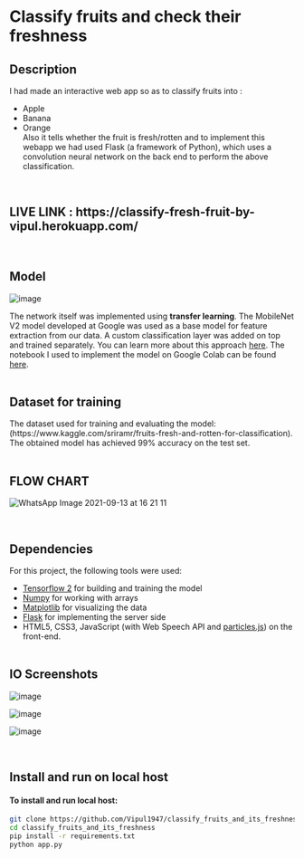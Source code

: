 <h1> Classify fruits and check their freshness </h1>
 
<h2> Description</h2>

I had made an interactive web app so as to classify fruits into :

- Apple
- Banana
- Orange<br>
Also it tells whether the fruit is fresh/rotten and to implement this webapp we had used Flask (a framework of Python), which uses a convolution neural network on the back end to perform the above classification.
<br>
<h2> LIVE LINK : https://classify-fresh-fruit-by-vipul.herokuapp.com/ </h2>
<br>
 <h2>Model</h2>

![image](https://user-images.githubusercontent.com/56962974/133897425-400dd6d8-234a-448e-bcc5-342841dd7c27.png)


The network itself was implemented using **transfer learning**. The MobileNet V2 model developed at Google was used as a base model for feature extraction from our data. A custom classification layer was added on top and trained separately. You can learn more about this approach [here](https://www.tensorflow.org/tutorials/images/transfer_learning). The notebook I used to implement the model on Google Colab can be found [here](https://github.com/Vipul1947/classify_fruits_and_its_freshness/blob/main/notebooks/FruitNetTransferLearning.ipynb).
<br><br>
<h2> Dataset for training</h2>
The dataset used for training and evaluating the model: (https://www.kaggle.com/sriramr/fruits-fresh-and-rotten-for-classification). The obtained model has achieved 99% accuracy on the test set.
<br>
<br>
<h2> FLOW CHART </h2>

![WhatsApp Image 2021-09-13 at 16 21 11](https://user-images.githubusercontent.com/56962974/133897832-ea2f6ef3-ec47-44fc-a366-390243b37f3e.jpeg)


<br>
<h2> Dependencies</h2>

For this project, the following tools were used:
- [Tensorflow 2](https://www.tensorflow.org/install) for building and training the model
- [Numpy](https://numpy.org/) for working with arrays
- [Matplotlib](https://matplotlib.org/) for visualizing the data
- [Flask](https://flask.palletsprojects.com/en/1.1.x/) for implementing the server side
- HTML5, CSS3, JavaScript (with Web Speech API and [particles.js](https://vincentgarreau.com/particles.js/)) on the front-end.
<br><br>
<h2>IO Screenshots</h2>

![image](https://user-images.githubusercontent.com/56962974/133897974-31c52135-4a5b-4077-9856-fbd41cdc7563.png)

![image](https://user-images.githubusercontent.com/56962974/133898037-64a3540b-5ec3-4bd5-8487-e8122d7dba50.png)

![image](https://user-images.githubusercontent.com/56962974/133898085-a94be700-06a2-42f3-89fc-eaf3143ed011.png)

<br>

<h2> Install and run on local host</h2>

<h4>To install and run local host:</h4>

```bash
git clone https://github.com/Vipul1947/classify_fruits_and_its_freshness.git
cd classify_fruits_and_its_freshness
pip install -r requirements.txt
python app.py
```
